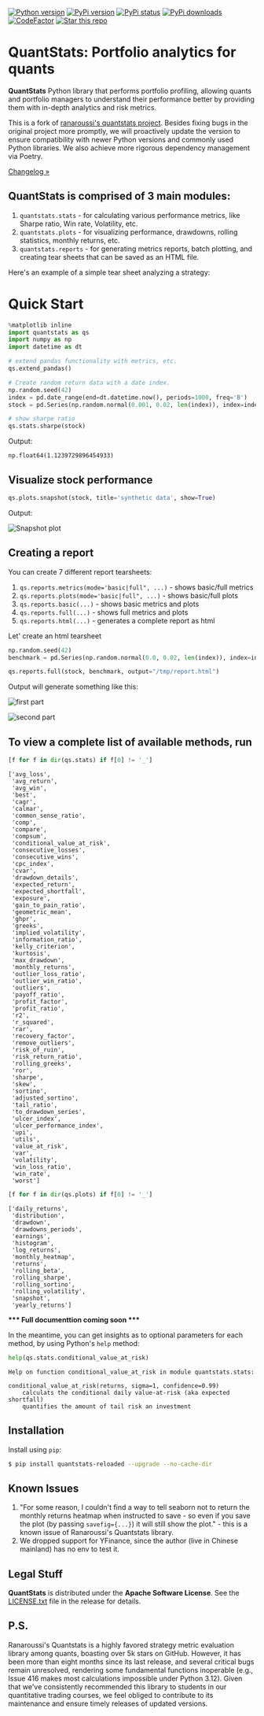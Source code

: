 [![Python version](https://img.shields.io/badge/python-3.10+-blue.svg?style=flat)](https://pypi.python.org/pypi/quantstats-reloaded)
[![PyPi version](https://img.shields.io/pypi/v/quantstats.svg?maxAge=60)](https://pypi.python.org/pypi/quantstats-reloaded)
[![PyPi status](https://img.shields.io/pypi/status/quantstats-reloaded.svg?maxAge=60)](https://pypi.python.org/pypi/quantstats)
[![PyPi downloads](https://img.shields.io/pypi/dm/quantstat/quantstats-reloaded.svg?maxAge=2592000&label=installs&color=%2327B1FF)](https://pypi.python.org/pypi/quantstats)
[![CodeFactor](https://www.codefactor.io/repository/github/zillionare/quantstats-reloaded/badge)](https://www.codefactor.io/repository/github/zillionare/quantstats-reloaded)
[![Star this repo](https://img.shields.io/github/stars/zillionare/quantstats-reloaded.svg?style=social&label=Star&maxAge=60)](https://github.com/zillionare/quantstats-reloaded)


# QuantStats: Portfolio analytics for quants

**QuantStats** Python library that performs portfolio profiling, allowing quants and portfolio managers to understand their performance better by providing them with in-depth analytics and risk metrics.

This is a fork of [ranaroussi's quantstats project](https://github.com/ranaroussi/quantstats). Besides fixing bugs in the original project more promptly, we will proactively update the version to ensure compatibility with newer Python versions and commonly used Python libraries. We also achieve more rigorous dependency management via Poetry.

[Changelog »](./CHANGELOG.md)

## QuantStats is comprised of 3 main modules:

1. `quantstats.stats` - for calculating various performance metrics, like Sharpe ratio, Win rate, Volatility, etc.
2. `quantstats.plots` - for visualizing performance, drawdowns, rolling statistics, monthly returns, etc.
3. `quantstats.reports` - for generating metrics reports, batch plotting, and creating tear sheets that can be saved as an HTML file.

Here's an example of a simple tear sheet analyzing a strategy:

# Quick Start

```python
%matplotlib inline
import quantstats as qs
import numpy as np
import datetime as dt

# extend pandas functionality with metrics, etc.
qs.extend_pandas()

# Create random return data with a date index.
np.random.seed(42)
index = pd.date_range(end=dt.datetime.now(), periods=1000, freq='B')
stock = pd.Series(np.random.normal(0.001, 0.02, len(index)), index=index)

# show sharpe ratio
qs.stats.sharpe(stock)
```

Output:

```text
np.float64(1.1239729896454933)
```

## Visualize stock performance

```python
qs.plots.snapshot(stock, title='synthetic data', show=True)
```

Output:

![Snapshot plot](docs/snapshot.png)


## Creating a report

You can create 7 different report tearsheets:

1. `qs.reports.metrics(mode='basic|full", ...)` - shows basic/full metrics
2. `qs.reports.plots(mode='basic|full", ...)` - shows basic/full plots
3. `qs.reports.basic(...)` - shows basic metrics and plots
4. `qs.reports.full(...)` - shows full metrics and plots
5. `qs.reports.html(...)` - generates a complete report as html

Let' create an html tearsheet

```python
np.random.seed(42)
benchmark = pd.Series(np.random.normal(0.0, 0.02, len(index)), index=index)

qs.reports.full(stock, benchmark, output="/tmp/report.html")
```

Output will generate something like this:

![first part](docs/basic.jpg)

![second part](docs/drawdown.jpg)

## To view a complete list of available methods, run

```python
[f for f in dir(qs.stats) if f[0] != '_']
```

```text
['avg_loss',
 'avg_return',
 'avg_win',
 'best',
 'cagr',
 'calmar',
 'common_sense_ratio',
 'comp',
 'compare',
 'compsum',
 'conditional_value_at_risk',
 'consecutive_losses',
 'consecutive_wins',
 'cpc_index',
 'cvar',
 'drawdown_details',
 'expected_return',
 'expected_shortfall',
 'exposure',
 'gain_to_pain_ratio',
 'geometric_mean',
 'ghpr',
 'greeks',
 'implied_volatility',
 'information_ratio',
 'kelly_criterion',
 'kurtosis',
 'max_drawdown',
 'monthly_returns',
 'outlier_loss_ratio',
 'outlier_win_ratio',
 'outliers',
 'payoff_ratio',
 'profit_factor',
 'profit_ratio',
 'r2',
 'r_squared',
 'rar',
 'recovery_factor',
 'remove_outliers',
 'risk_of_ruin',
 'risk_return_ratio',
 'rolling_greeks',
 'ror',
 'sharpe',
 'skew',
 'sortino',
 'adjusted_sortino',
 'tail_ratio',
 'to_drawdown_series',
 'ulcer_index',
 'ulcer_performance_index',
 'upi',
 'utils',
 'value_at_risk',
 'var',
 'volatility',
 'win_loss_ratio',
 'win_rate',
 'worst']
```

```python
[f for f in dir(qs.plots) if f[0] != '_']
```

```text
['daily_returns',
 'distribution',
 'drawdown',
 'drawdowns_periods',
 'earnings',
 'histogram',
 'log_returns',
 'monthly_heatmap',
 'returns',
 'rolling_beta',
 'rolling_sharpe',
 'rolling_sortino',
 'rolling_volatility',
 'snapshot',
 'yearly_returns']
```

**\*\*\* Full documenttion coming soon \*\*\***

In the meantime, you can get insights as to optional parameters for each method, by using Python's `help` method:

```python
help(qs.stats.conditional_value_at_risk)
```

```text
Help on function conditional_value_at_risk in module quantstats.stats:

conditional_value_at_risk(returns, sigma=1, confidence=0.99)
    calculats the conditional daily value-at-risk (aka expected shortfall)
    quantifies the amount of tail risk an investment
```

## Installation

Install using `pip`:

```bash
$ pip install quantstats-reloaded --upgrade --no-cache-dir
```


## Known Issues

1. "For some reason, I couldn't find a way to tell seaborn not to return the monthly returns heatmap when instructed to save - so even if you save the plot (by passing `savefig={...}`) it will still show the plot." - this is a known issue of Ranaroussi's Quantstats library.
2. We dropped support for YFinance, since the author (live in Chinese mainland) has no env to test it. 

## Legal Stuff

**QuantStats** is distributed under the **Apache Software License**. See the [LICENSE.txt](./LICENSE.txt) file in the release for details.

## P.S.

Ranaroussi's Quantstats is a highly favored strategy metric evaluation library among quants, boasting over 5k stars on GitHub. However, it has been more than eight months since its last release, and several critical bugs remain unresolved, rendering some fundamental functions inoperable (e.g., Issue 416 makes most calculations impossible under Python 3.12).
Given that we've consistently recommended this library to students in our quantitative trading courses, we feel obliged to contribute to its maintenance and ensure timely releases of updated versions.